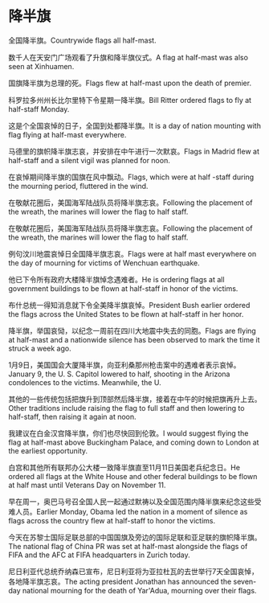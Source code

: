 # 降半旗

<p><span class="chinese">全国降半旗。</span><span class="english">Countrywide flags all half-mast.</span></p>

<p><span class="chinese">数千人在天安门广场观看了升旗和降半旗仪式。</span><span class="english">A flag at half-mast was also seen at Xinhuamen.</span></p>

<p><span class="chinese">国旗降半旗为总理的死。</span><span class="english">Flags flew at half-mast upon the death of premier.</span></p>

<p><span class="chinese">科罗拉多州州长比尔里特下令星期一降半旗。</span><span class="english">Bill Ritter ordered flags to fly at half-staff Monday.</span></p>

<p><span class="chinese">这是个全国哀悼的日子，全国到处都降半旗。</span><span class="english">It is a day of nation mounting with flag flying at half-mast everywhere.</span></p>

<p><span class="chinese">马德里的旗帜降半旗志哀，并安排在中午进行一次默哀。</span><span class="english">Flags in Madrid flew at half-staff and a silent vigil was planned for noon.</span></p>

<p><span class="chinese">在哀悼期间降半旗的国旗在风中飘动。</span><span class="english">Flags, which were at half -staff during the mourning period, fluttered in the wind.</span></p>

<p><span class="chinese">在敬献花圈后，美国海军陆战队员将降半旗志哀。</span><span class="english">Following the placement of the wreath, the marines will lower the flag to half staff.</span></p>

<p><span class="chinese">在敬献花圈后，美国海军陆战队员将降半旗志哀。</span><span class="english">Following the  placement of the wreath, the marines will lower the flag to half staff.</span></p>

<p><span class="chinese">例句汶川地震哀悼日全国降半旗志哀。</span><span class="english">Flags were at half mast everywhere on the day of mourning for victims of Wenchuan earthquake.</span></p>

<p><span class="chinese">他已下令所有政府大楼降半旗悼念遇难者。</span><span class="english">He is ordering flags at all government buildings to be flown at half-staff in honor of the victims.</span></p>

<p><span class="chinese">布什总统一得知消息就下令全美降半旗哀悼。</span><span class="english">President Bush earlier ordered the flags across the United States to be flown at half-staff in her honor.</span></p>

<p><span class="chinese">降半旗，举国哀恸，以纪念一周前在四川大地震中失去的同胞。</span><span class="english">Flags are flying at half-mast and a nationwide silence has been observed to mark the time it struck a week ago.</span></p>

<p><span class="chinese">1月9日，美国国会大厦降半旗，向亚利桑那州枪击案中的遇难者表示哀悼。</span><span class="english">January 9, the U. S. Capitol lowered to half, shooting in the Arizona condolences to the victims. Meanwhile, the U.</span></p>

<p><span class="chinese">其他的一些传统包括把旗升到顶部然后降半旗，接着在中午的时候把旗再升上去。</span><span class="english">Other traditions include raising the flag to full staff and then lowering to half-staff, then raising it again at noon.</span></p>

<p><span class="chinese">我建议在白金汉宫降半旗，你们也尽快回到伦敦。</span><span class="english">I would suggest flying the flag at half-mast above Buckingham Palace, and coming down to London at the earliest opportunity.</span></p>

<p><span class="chinese">白宫和其他所有联邦办公大楼一致降半旗直至11月11日美国老兵纪念日。</span><span class="english">He ordered all flags at the White House and other federal buildings to be flown at half mast until Veterans Day on November 11.</span></p>

<p><span class="chinese">早在周一，奥巴马号召全国人民一起通过默祷以及全国范围内降半旗来纪念这些受难人员。</span><span class="english">Earlier Monday, Obama led the nation in a moment of silence as flags across the country flew at half-staff to honor the victims.</span></p>

<p><span class="chinese">今天在苏黎士国际足联总部的中国国旗及旁边的国际足联和亚足联的旗帜降半旗。</span><span class="english">The national flag of China PR was set at half-mast alongside the flags of FIFA and the AFC at FIFA headquarters in Zurich today.</span></p>

<p><span class="chinese">尼日利亚代总统乔纳森已宣布，尼日利亚将为亚拉杜瓦的去世举行7天全国哀悼，各地降半旗志哀。</span><span class="english">The acting president Jonathan has announced the seven-day national mourning for the death of Yar'Adua, mourning over their flags.</span></p>

